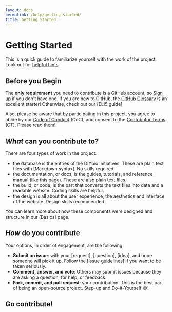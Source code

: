 ```yaml
---
layout: docs
permalink: /help/getting-started/
title: Getting Started
---
```


# Getting Started
This is a quick guide to familiarize yourself with the work of the project. Look out for [helpful hints].

## Before you Begin
The **only requirement** you need to contribute is a GitHub account, so [Sign up] if you don't have one. If you are new to GitHub, the [GitHub Glossary] is an excellent starter! Otherwise, check out our [ELI5 guide].

Also, please be aware that by participating in this project, you agree to abide by our [Code of Conduct] (CoC), and consent to the [Contributor Terms] (CT). Please read them!


## _What_ can you contribute to?
There are four types of work in the project:

- the database is the entries of the DIYbio initiatives. These are plain text files with [Markdown syntax]. No skills required!
- the documentation, or docs, is the guides, tutorials, and reference manual (like this page). These are also plain text files.
- the build, or code, is the part that converts the text files into data and a readable website. Coding skills are helpful.
- the design is all about the user experience, the aesthetics and interface of the website. Design skills recommended.

You can learn more about how these components were designed and structure in our [Basics] page.

## _How_ do you contribute
Your options, in order of engagement, are the following:

  - **Submit an issue**: with your [request], [question], [idea], and hope someone will pick it up. Follow the [issue guidelines] if you want to be taken seriously.
  - **Comment, answer, and vote**: Others may submit issues because they are asking a question, for help, or feedback.
  - **Fork, commit, and pull request**: your contribution! This is the best part of being an open-source project. Step-up and Do-it-Yourself :smile:!

## Go contribute!


[Helpful hints]: http://sphere.diybio.org/help/hints/
[code of conduct]: http://sphere.diybio.org/coc/
[contributor terms]: #
[Sign up]: #
[Github glossary]: https://help.github.com/articles/github-glossary/
[Database]: #
[Documentation]: #
[Build]: #
[Design]: #
